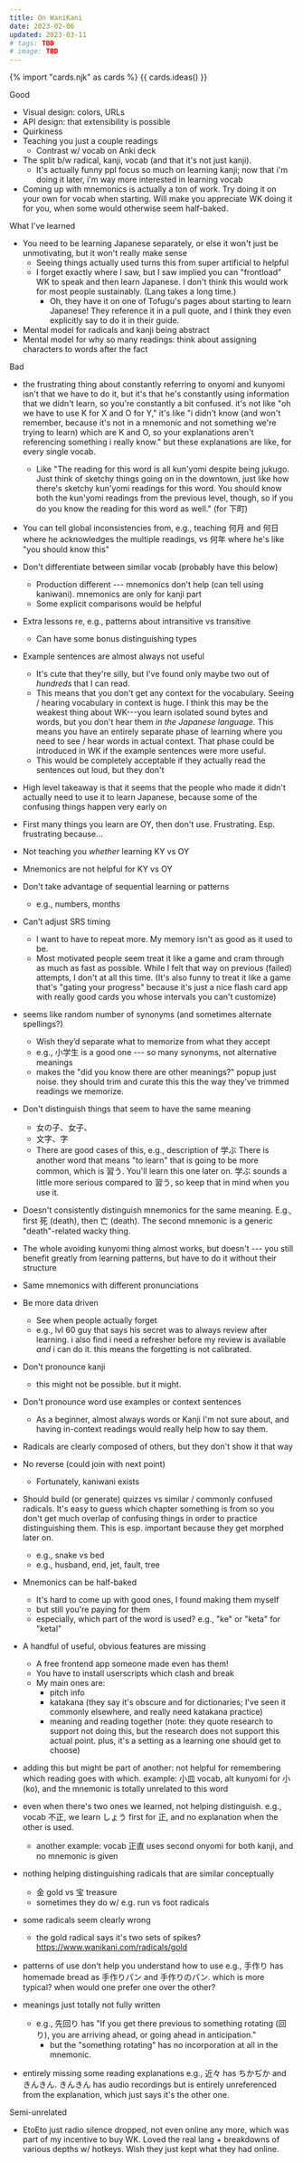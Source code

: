 ```yaml
---
title: On WaniKani
date: 2023-02-06
updated: 2023-03-11
# tags: TBD
# image: TBD
---
```


{% import "cards.njk" as cards %}
{{ cards.ideas() }}

Good
- Visual design: colors, URLs
- API design: that extensibility is possible
- Quirkiness
- Teaching you just a couple readings
    - Contrast w/ vocab on Anki deck
- The split b/w radical, kanji, vocab (and that it's not just kanji).
    - It's actually funny ppl focus so much on learning kanji; now that i'm doing it later, i'm way more interested in learning vocab
- Coming up with mnemonics is actually a ton of work. Try doing it on your own for vocab when starting. Will make you appreciate WK doing it for you, when some would otherwise seem half-baked.

What I've learned
- You need to be learning Japanese separately, or else it won't just be unmotivating, but it won't really make sense
    - Seeing things actually used turns this from super artificial to helpful
    - I forget exactly where I saw, but I saw implied you can "frontload" WK to speak and then learn Japanese. I don't think this would work for most people sustainably. (Lang takes a long time.)
        - Oh, they have it on one of Tofugu's pages about starting to learn Japanese! They reference it in a pull quote, and I think they even explicitly say to do it in their guide.
- Mental model for radicals and kanji being abstract
- Mental model for why so many readings: think about assigning characters to words after the fact

Bad
- the frustrating thing about constantly referring to onyomi and kunyomi isn't that we have to do it, but it's that he's constantly using information that we didn't learn, so you're constantly a bit confused. it's not like "oh we have to use K for X and O for Y," it's like "i didn't know (and won't remember, because it's not in a mnemonic and not something we're trying to learn) which are K and O, so your explanations aren't referencing something i really know." but these explanations are like, for every single vocab.
    - Like "The reading for this word is all kun'yomi despite being jukugo. Just think of sketchy things going on in the downtown, just like how there's sketchy kun'yomi readings for this word. You should know both the kun'yomi readings from the previous level, though, so if you do you know the reading for this word as well." (for 下町)
- You can tell global inconsistencies from, e.g., teaching 何月 and 何日 where he acknowledges the multiple readings, vs 何年 where he's like "you should know this"
- Don't differentiate between similar vocab (probably have this below)
    - Production different --- mnemonics don't help (can tell using kaniwani). mnemonics are only for kanji part
    - Some explicit comparisons would be helpful
- Extra lessons re, e.g., patterns about intransitive vs transitive
    - Can have some bonus distinguishing types
- Example sentences are almost always not useful
    - It's cute that they're silly, but I've found only maybe two out of _hundreds_ that I can read.
    - This means that you don't get any context for the vocabulary. Seeing / hearing vocabulary in context is huge. I think this may be the weakest thing about WK---you learn isolated sound bytes and words, but you don't hear them _in the Japanese language._ This means you have an entirely separate phase of learning where you need to see / hear words in actual context. That phase could be introduced in WK if the example sentences were more useful.
    - This would be completely acceptable if they actually read the sentences out loud, but they don't
- High level takeaway is that it seems that the people who made it didn't actually need to use it to learn Japanese, because some of the confusing things happen very early on
- First many things you learn are OY, then don't use. Frustrating. Esp. frustrating because...
- Not teaching you _whether_ learning KY vs OY
- Mnemonics are not helpful for KY vs OY
- Don't take advantage of sequential learning or patterns
    - e.g., numbers, months
- Can't adjust SRS timing
    - I want to have to repeat more. My memory isn't as good as it used to be.
    - Most motivated people seem treat it like a game and cram through as much as fast as possible. While I felt that way on previous (failed) attempts, I don't at all this time. (It's also funny to treat it like a game that's "gating your progress" because it's just a nice flash card app with really good cards you whose intervals you can't customize)
- seems like random number of synonyms (and sometimes alternate spellings?)
    - Wish they’d separate what to memorize from what they accept
    - e.g., 小学生 is a good one --- so many synonyms, not alternative meanings
    - makes the "did you know there are other meanings?" popup just noise. they should trim and curate this this the way they've trimmed readings we memorize.
- Don't distinguish things that seem to have the same meaning
    - 女の子、女子、
    - 文字、字
    - There are good cases of this, e.g., description of 学ぶ There is another word that means "to learn" that is going to be more common, which is 習う. You'll learn this one later on. 学ぶ sounds a little more serious compared to 習う, so keep that in mind when you use it.
- Doesn't consistently distinguish mnemonics for the same meaning. E.g., first 死 (death), then 亡 (death). The second mnemonic is a generic "death"-related wacky thing.
- The whole avoiding kunyomi thing almost works, but doesn't --- you still benefit greatly from learning patterns, but have to do it without their structure
- Same mnemonics with different pronunciations
- Be more data driven
    - See when people actually forget
    - e.g., lvl 60 guy that says his secret was to always review after learning. i also find i need a refresher before my review is available _and_ i can do it. this means the forgetting is not calibrated.
- Don't pronounce kanji
    - this might not be possible. but it might.
- Don't pronounce word use examples or context sentences
    - As a beginner, almost always words or Kanji I'm not sure about, and having in-context readings would really help how to say them.
- Radicals are clearly composed of others, but they don't show it that way
- No reverse (could join with next point)
    - Fortunately, kaniwani exists
- Should build (or generate) quizzes vs similar / commonly confused radicals. It's easy to guess which chapter something is from so you don't get much overlap of confusing things in order to practice distinguishing them. This is esp. important because they get morphed later on.
    - e.g., snake vs bed
    - e.g., husband, end, jet, fault, tree

- Mnemonics can be half-baked
    - It's hard to come up with good ones, I found making them myself
    - but still you're paying for them
    - especially, which part of the word is used? e.g., "ke" or "keta" for "ketal"
- A handful of useful, obvious features are missing
    - A free frontend app someone made even has them!
    - You have to install userscripts which clash and break
    - My main ones are:
        - pitch info
        - katakana (they say it's obscure and for dictionaries; I've seen it commonly elsewhere, and really need katakana practice)
        - meaning and reading together (note: they quote research to support not doing this, but the research does not support this actual point. plus, it's a setting as a learning one should get to choose)
- adding this but might be part of another: not helpful for remembering which reading goes with which. example: 小皿 vocab, alt kunyomi for 小 (ko), and the mnemonic is totally unrelated to this word
- even when there's two ones we learned, not helping distinguish. e.g., vocab 不正, we learn しょう first for 正, and no explanation when the other is used.
    - another example: vocab 正直 uses second onyomi for both kanji, and no mnemonic is given
- nothing helping distinguishing radicals that are similar conceptually
    - 金 gold vs 宝 treasure
    - sometimes they do w/ e.g. run vs foot radicals
- some radicals seem clearly wrong
    - the gold radical says it's two sets of spikes? https://www.wanikani.com/radicals/gold
- patterns of use don't help you understand how to use
    e.g., 手作り has homemade bread as 手作りパン and 手作りのパン. which is more typical? when would one prefer one over the other?
- meanings just totally not fully written
    - e.g., 先回り has "If you get there previous to something rotating (回り), you are arriving ahead, or going ahead in anticipation."
        - but the "something rotating" has no incorporation at all in the mnemonic.
- entirely missing some reading explanations
    e.g., 近々 has ちかぢか and きんきん. きんきん has audio recordings but is entirely unreferenced from the explanation, which just says it's the other one.

Semi-unrelated
- EtoEto just radio silence dropped, not even online any more, which was part of my incentive to buy WK. Loved the real lang + breakdowns of various depths w/ hotkeys. Wish they just kept what they had online.
